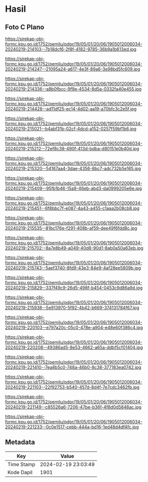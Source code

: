 # Hasil

## Foto C Plano

https://sirekap-obj-formc.kpu.go.id/1752/pemilu/pdpr/19/05/01/20/06/1905012006034-20240219-214103--7b18dcf6-2f8f-4182-9785-36b9a1b613ed.jpg

https://sirekap-obj-formc.kpu.go.id/1752/pemilu/pdpr/19/05/01/20/06/1905012006034-20240219-214247--21095a24-a617-4e3f-89a6-3e98bd5fc609.jpg

https://sirekap-obj-formc.kpu.go.id/1752/pemilu/pdpr/19/05/01/20/06/1905012006034-20240219-214336--a8b0fbcc-9f9e-4534-8d5a-0332fa40e455.jpg

https://sirekap-obj-formc.kpu.go.id/1752/pemilu/pdpr/19/05/01/20/06/1905012006034-20240219-214428--ad11df25-ec14-4d02-aa19-a70bfc3c2e5f.jpg

https://sirekap-obj-formc.kpu.go.id/1752/pemilu/pdpr/19/05/01/20/06/1905012006034-20240219-215021--b4abf31b-02cf-4dcd-a152-0257f59bf1b6.jpg

https://sirekap-obj-formc.kpu.go.id/1752/pemilu/pdpr/19/05/01/20/06/1905012006034-20240219-215212--72ef8c38-490f-413d-bdba-d80151e0b40d.jpg

https://sirekap-obj-formc.kpu.go.id/1752/pemilu/pdpr/19/05/01/20/06/1905012006034-20240219-215320--54167aa4-3dae-4356-8bc7-adc732b5e165.jpg

https://sirekap-obj-formc.kpu.go.id/1752/pemilu/pdpr/19/05/01/20/06/1905012006034-20240219-215409--95fb1b46-15a9-46eb-abd3-da0999205e6e.jpg

https://sirekap-obj-formc.kpu.go.id/1752/pemilu/pdpr/19/05/01/20/06/1905012006034-20240219-215451--6f8bbc7f-e087-4a43-a455-c1aaa2b08cb8.jpg

https://sirekap-obj-formc.kpu.go.id/1752/pemilu/pdpr/19/05/01/20/06/1905012006034-20240219-215535--81bc176e-f291-408b-af59-dee49f6fdd8c.jpg

https://sirekap-obj-formc.kpu.go.id/1752/pemilu/pdpr/19/05/01/20/06/1905012006034-20240219-215702--8a7e8b49-a049-40d8-90d1-8ab0a50a63eb.jpg

https://sirekap-obj-formc.kpu.go.id/1752/pemilu/pdpr/19/05/01/20/06/1905012006034-20240219-215743--5aef3740-8fd9-43e3-84e9-4af28ee5809b.jpg

https://sirekap-obj-formc.kpu.go.id/1752/pemilu/pdpr/19/05/01/20/06/1905012006034-20240219-215829--337f49c9-26d5-498f-b454-0453c9d86a9d.jpg

https://sirekap-obj-formc.kpu.go.id/1752/pemilu/pdpr/19/05/01/20/06/1905012006034-20240219-215938--5e913970-5f92-4b42-b669-374131784f67.jpg

https://sirekap-obj-formc.kpu.go.id/1752/pemilu/pdpr/19/05/01/20/06/1905012006034-20240219-220103--e797a20c-05c0-478e-a904-e48e60f386c4.jpg

https://sirekap-obj-formc.kpu.go.id/1752/pemilu/pdpr/19/05/01/20/06/1905012006034-20240219-220208--49386ad5-8e53-4662-a65a-ddbf5cf01404.jpg

https://sirekap-obj-formc.kpu.go.id/1752/pemilu/pdpr/19/05/01/20/06/1905012006034-20240219-221410--7ea8b5c0-748a-46b0-8c38-377183ea0742.jpg

https://sirekap-obj-formc.kpu.go.id/1752/pemilu/pdpr/19/05/01/20/06/1905012006034-20240219-221103--22f92753-b540-457d-8d4f-7e7cdc3462fb.jpg

https://sirekap-obj-formc.kpu.go.id/1752/pemilu/pdpr/19/05/01/20/06/1905012006034-20240219-221149--c85526a6-7206-47be-b36f-4f8d0d5848ac.jpg

https://sirekap-obj-formc.kpu.go.id/1752/pemilu/pdpr/19/05/01/20/06/1905012006034-20240219-221233--0c0e1517-cebb-444a-bd16-1ed48d4df4fc.jpg


## Metadata

| Key        | Value               |
| ---------- | ------------------- |
| Time Stamp | 2024-02-19 23:03:49 |
| Kode Dapil | 1901                |



